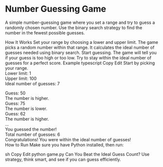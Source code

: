 # Number Guessing Game
A simple number-guessing game where you set a range and try to guess a randomly chosen number.
Use the binary search strategy to find the number in the fewest possible guesses.

How It Works
Set your range by choosing a lower and upper limit.
The game picks a random number within that range.
It calculates the ideal number of guesses needed using binary search.
Start guessing. The game will tell you if your guess is too high or too low.
Try to stay within the ideal number of guesses for a perfect score.
Example
typescript
Copy
Edit
Start by picking your range.  
Lower limit: 1  
Upper limit: 100  
Ideal number of guesses: 7  

Guess: 50  
The number is higher.  
Guess: 75  
The number is lower.  
Guess: 62  
The number is higher.  
...  
You guessed the number!  
Total number of guesses: 6  
Congratulations! You were within the ideal number of guesses!  
How to Run
Make sure you have Python installed, then run:

sh
Copy
Edit
python game.py
Can You Beat the Ideal Guess Count?
Use strategy, think smart, and see if you can guess efficiently.
